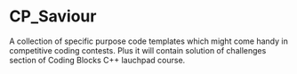 # CP_Saviour
A collection of specific purpose code templates which might come handy in competitive coding contests. Plus it will contain solution of challenges section of Coding Blocks C++ lauchpad course.
